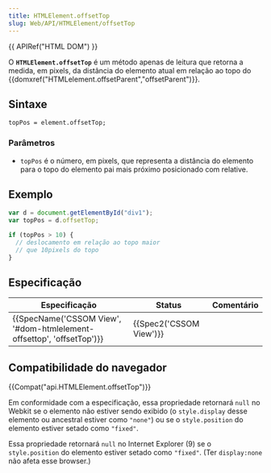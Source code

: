 ```yaml
---
title: HTMLElement.offsetTop
slug: Web/API/HTMLElement/offsetTop
---
```

{{ APIRef("HTML DOM") }}

O **`HTMLElement.offsetTop`** é um método apenas de leitura que retorna a medida, em pixels, da distância do elemento atual em relação ao topo do {{domxref("HTMLelement.offsetParent","offsetParent")}}.

## Sintaxe

```
topPos = element.offsetTop;
```

### Parâmetros

- `topPos` é o número, em pixels, que representa a distância do elemento para o topo do elemento pai mais próximo posicionado com relative.

## Exemplo

```js
var d = document.getElementById("div1");
var topPos = d.offsetTop;

if (topPos > 10) {
  // deslocamento em relação ao topo maior
  // que 10pixels do topo
}
```

## Especificação

| Especificação                                                                                | Status                           | Comentário |
| -------------------------------------------------------------------------------------------- | -------------------------------- | ---------- |
| {{SpecName('CSSOM View', '#dom-htmlelement-offsettop', 'offsetTop')}} | {{Spec2('CSSOM View')}} |            |

## Compatibilidade do navegador

{{Compat("api.HTMLElement.offsetTop")}}

Em conformidade com a especificação, essa propriedade retornará `null` no Webkit se o elemento não estiver sendo exibido (o `style.display` desse elemento ou ancestral estiver como `"none"`) ou se o `style.position` do elemento estiver setado como `"fixed"`.

Essa propriedade retornará `null` no Internet Explorer (9) se o `style.position` do elemento estiver setado como `"fixed"`. (Ter `display:none` não afeta esse browser.)
